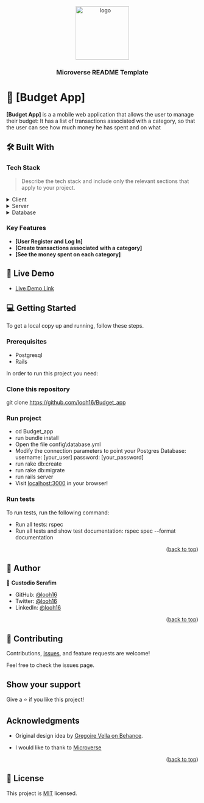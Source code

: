 <div align="center">

  <img src="murple_logo.png" alt="logo" width="140"  height="auto" />
  <br/>

  <h3><b>Microverse README Template</b></h3>

</div>

# 📖 [Budget App] <a name="about-project"></a>

**[Budget App]** is a a mobile web application that allows the user to manage their budget: It has a list of transactions associated with a category, so that the user can see how much money he has spent and on what

## 🛠 Built With <a name="built-with"></a>

### Tech Stack <a name="tech-stack"></a>

> Describe the tech stack and include only the relevant sections that apply to your project.

<details>
  <summary>Client</summary>
  <ul>
    <li><a href="https://html.com/">Html</a></li>
     <li><a href="https://getbootstrap.com/">Bootstrap</a></li>
  </ul>
</details>

<details>
  <summary>Server</summary>
  <ul>
    <li><a href="https://guides.rubyonrails.org/index.html">Ruby on Rails</a></li>
  </ul>
</details>

<details>
<summary>Database</summary>
  <ul>
    <li><a href="https://www.postgresql.org/">PostgreSQL</a></li>
  </ul>
</details>

### Key Features <a name="key-features"></a>

- **[User Register and Log In]**
- **[Create transactions associated with a category]**
- **[See the money spent on each category]**

## 🚀 Live Demo <a name="live-demo"></a>

- [Live Demo Link](https://yourdeployedapplicationlink.com)


## 💻 Getting Started <a name="getting-started"></a>

To get a local copy up and running, follow these steps.

### Prerequisites
- Postgresql
- Rails

In order to run this project you need:

### Clone this repository
git clone https://github.com/looh16/Budget_app

### Run project
- cd Budget_app
- run bundle install
- Open the file config\database.yml
- Modify the connection parameters to point your Postgres Database: username: [your_user] password: [your_password]
- run rake db:create
- run rake db:migrate
- run rails server
- Visit [localhost:3000](http://localhost:3000) in your browser!


### Run tests
To run tests, run the following command:
- Run all tests: rspec
- Run all tests and show test documentation: rspec spec --format documentation

<p align="right">(<a href="#readme-top">back to top</a>)</p>

## 👥 Author <a name="authors"></a>

👤 **Custodio Serafim**

- GitHub: [@looh16](https://github.com/looh16)
- Twitter: [@looh16](https://twitter.com/custodiolanga1)
- LinkedIn: [@looh16](https://www.linkedin.com/in/custodio-serafim) 

<p align="right">(<a href="#readme-top">back to top</a>)</p>

## 🤝 Contributing

Contributions, [Issues](https://github.com/looh16/Budget_app/issues), and feature requests are welcome!

Feel free to check the issues page.

## Show your support

Give a ⭐️ if you like this project!

## Acknowledgments

- Original design idea by [Gregoire Vella on Behance](https://www.behance.net/gregoirevella).

- I would like to thank to [Microverse](https://www.microverse.org/)

<p align="right">(<a href="#readme-top">back to top</a>)</p>

## 📝 License

This project is [MIT](https://github.com/looh16/Budget_app/blob/master/License) licensed.
